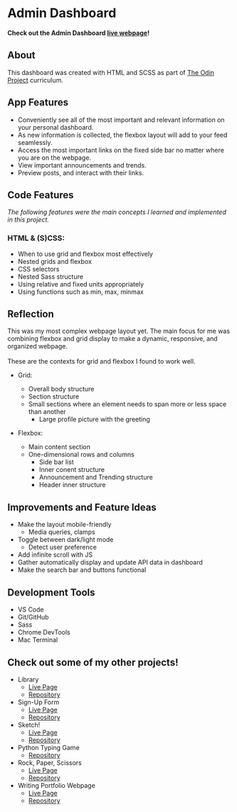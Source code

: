 # Admin Dashboard

**Check out the Admin Dashboard [live webpage](https://olkone.github.io/admin-dashboard/)!**

## About
This dashboard was created with HTML and SCSS as part of [The Odin Project](https://www.theodinproject.com/) curriculum.


## App Features
* Conveniently see all of the most important and relevant information on your personal dashboard.
* As new information is collected, the flexbox layout will add to your feed seamlessly.
* Access the most important links on the fixed side bar no matter where you are on the webpage.
* View important announcements and trends.
* Preview posts, and interact with their links.

## Code Features
*The following features were the main concepts I learned and implemented in this project.*

### HTML & (S)CSS:

* When to use grid and flexbox most effectively
* Nested grids and flexbox
* CSS selectors
* Nested Sass structure
* Using relative and fixed units appropriately
* Using functions such as min, max, minmax

## Reflection
This was my most complex webpage layout yet. The main focus for me was combining flexbox and grid display to make a dynamic, responsive, and organized webpage.
<br><br>
These are the contexts for grid and flexbox I found to work well.

* Grid:
    * Overall body structure
    * Section structure
    * Small sections where an element needs to span more or less space than another
        * Large profile picture with the greeting

* Flexbox:
    * Main content section
    * One-dimensional rows and columns
        * Side bar list
        * Inner conent structure
        * Announcement and Trending structure
        * Header inner structure

## Improvements and Feature Ideas
* Make the layout mobile-friendly
    * Media queries, clamps
* Toggle between dark/light mode
    * Detect user preference
* Add infinite scroll with JS
* Gather automatically display and update API data in dashboard
* Make the search bar and buttons functional

## Development Tools
* VS Code
* Git/GitHub
* Sass
* Chrome DevTools
* Mac Terminal

## Check out some of my other projects!
* Library
    * [Live Page](https://olkone.github.io/library/)
    * [Repository](https://github.com/olkone/library)
* Sign-Up Form
    * [Live Page](https://olkone.github.io/sign-up-form/)
    * [Repository](https://github.com/olkone/sign-up-form)
* Sketch!
    * [Live Page](https://olkone.github.io/sketch/)
    * [Repository](https://github.com/olkone/sketch)
* Python Typing Game
    * [Repository](https://github.com/olkone/typing-game)
* Rock, Paper, Scissors
    * [Live Page](https://olkone.github.io/rock-paper-scissors/)
    * [Repository](https://github.com/olkone/rock-paper-scissors/)
* Writing Portfolio Webpage
    * [Live Page](https://olkone.github.io/writing-portfolio/)
    * [Repository](https://github.com/olkone/writing-portfolio)
